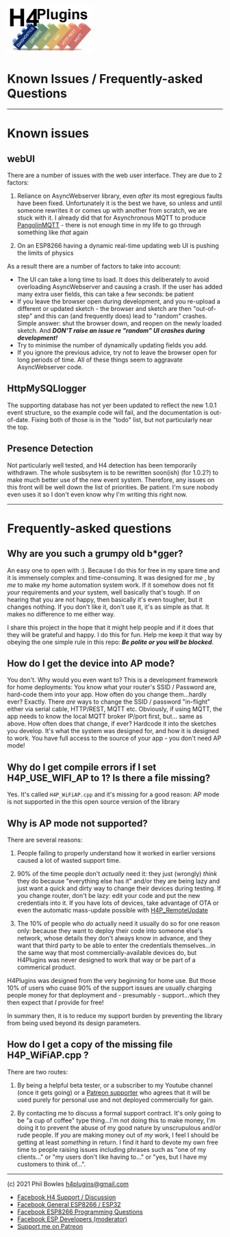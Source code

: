 ![H4P Logo](/assets/DiagLogo.jpg)

# Known Issues / Frequently-asked Questions

---

# Known issues

## webUI

There are a number of issues with the web user interface. They are due to 2 factors:

1. Reliance on AsyncWebserver library, even *after* its most egregious faults have been fixed. Unfortunately it is the best we have, so unless and until someone rewrites it or comes up with another from scratch, we are stuck with it. I already did that for Asynchronous MQTT to produce [PangolinMQTT](http://github.com/philbowles/PangolinMQTT) - there is not enough time in my life to go through something like *that* again

2. On an ESP8266 having a dynamic real-time updating web UI is pushing the limits of physics

As a result there are a number of factors to take into account:

* The UI can take a long time to load. It does this deliberately to avoid overloading AsyncWebserver and causing a crash. If the user has added many extra user fields, this can take a few seconds: be patient
* If you leave the browser open during development, and you re-upload a different or updated sketch - the browser and sketch are then "out-of-step" and this can (and frequently does) lead to "random" crashes. Simple answer: shut the browser down, and reopen on the newly loaded sketch. And ***DON'T raise an issue re "random" UI crashes during development!***
* Try to minimise the number of dynamically updating fields you add.
* If you ignore the previous advice, try not to leave the browser open for long periods of time. All of these things seem to aggravate AsyncWebserver code.
  
## HttpMySQLlogger

The supporting database has not yer been updated to reflect the new 1.0.1 event structure, so the example code will fail, and the documentation is out-of-date. Fixing both of those is in the "todo" list, but not particularly near the top.

## Presence Detection

Not particularly well tested, and H4 detection has been temporarily withdrawn. The whole susbsytem is to be rewritten soon(ish) (for 1.0.2?) to make much better use of the new event system. Therefore, any issues on this front will be well down the list of priorities. Be patient. I'm sure nobody even uses it so I don't even know why I'm writing this right now.

---

# Frequently-asked questions

## Why are you such a grumpy old b*gger?

An easy one to open with :). Because I do this for free in my spare time and it is immensely complex and time-consuming. It was designed for *me* , by *me* to make *my* home automation system work. If it somehow does not fit *your* requirements and *your* system, well basically that's tough. If on hearing that you are not happy, then basically it's even tougher, but it changes nothing. If you don't like it, don't use it, it's as simple as that. It makes no difference to me either way.

I share this project in the hope that it might help people and if it does that they will be grateful and happy. I do this for fun. Help me keep it that way by obeying the one simple rule in this repo: ***Be polite or you will be blocked***.

## How do I get the device into AP mode?

You don't. Why would you even want to? This is a development framework for home deployments: You know what your router's SSID / Password are, hard-code them into your app. How often do you change them...hardly ever? Exactly. There *are* ways to change the SSID / password "in-flight" either via serial cable, HTTP/REST, MQTT etc. Obviously, if using MQTT, the app needs to know the local MQTT broker IP/port first, but... same as above. How often does that change, if ever? Hardcode it into the sketches you develop. It's what the system was designed for, and how it is designed to work. You have full access to the source of your app - you don't need AP mode!

## Why do I get compile errors if I set H4P_USE_WIFI_AP to 1? Is there a file missing?

Yes. It's called `H4P_WiFiAP.cpp` and it's missing for a good reason: AP mode is not supported in the this open source version of the library

## Why is AP mode not supported?

There are several reasons:

1. People failing to properly understand how it worked in earlier versions caused a lot of wasted support time.

2. 90% of the time people don't *actually* need it: they just (wrongly) *think* they do because "everything else has it" and/or they are being lazy and just want a quick and dirty way to change their devices during testing. If you change router, don't be lazy: edit your code and put the new credentials into it. If you have lots of devices, take advantage of OTA or even the automatic mass-update possible with [H4P_RemoteUpdate](rupd.md)

3. The 10% of people who *do* actually need it usually do so for one reason only: because they want to deploy their code into someone else's network, whose details they don't always know in advance, and they want that third party to be able to enter the credentials themselves...in the same way that most commercially-available devices do, but H4Plugins was never designed to work that way or be part of a commerical product.

H4Plugins was designed from the very beginning for home use. But those 10% of users who cuase 90% of the support issues are usually charging people money for that deployment and - presumably - support...which they then expect that *I* provide for free!

In summary then, it is to reduce my support burden by preventing the library from being used beyond its design parameters.

## How do I get a copy of the missing file H4P_WiFiAP.cpp ?

There are two routes:

1. By being a helpful beta tester, or a subscriber to my Youtube channel (once it gets going) or a [Patreon supporter](https://patreon.com/esparto) who agrees that it will be used purely for personal use and not deployed commercially for gain.

2. By contacting me to discuss a formal support contract. It's only going to be "a cup of coffee" type thing...I'm not doing this to make money, I'm doing it to prevent the abuse of my good nature by unscrupulous and/or rude people. If *you* are making money out of *my* work, I feel I should be getting at least *something* in return. I find it hard to devote my own free time to people raising issues including phrases such as "one of my clients..." or "my users don't like having to..." or "yes, but I have my customers to think of...".

---

(c) 2021 Phil Bowles h4plugins@gmail.com

* [Facebook H4  Support / Discussion](https://www.facebook.com/groups/444344099599131/)
* [Facebook General ESP8266 / ESP32](https://www.facebook.com/groups/2125820374390340/)
* [Facebook ESP8266 Programming Questions](https://www.facebook.com/groups/esp8266questions/)
* [Facebook ESP Developers (moderator)](https://www.facebook.com/groups/ESP8266/)
* [Support me on Patreon](https://patreon.com/esparto)